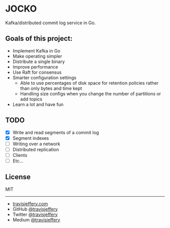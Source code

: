 # JOCKO

Kafka/distributed commit log service in Go.

## Goals of this project:

- Implement Kafka in Go
- Make operating simpler
- Distribute a single binary
- Improve performance
- Use Raft for consensus
- Smarter configuration settings
  - Able to use percentages of disk space for retention policies rather than only bytes and time kept
  - Handling size configs when you change the number of partitions or add topics
- Learn a lot and have fun

## TODO

- [x] Write and read segments of a commit log
- [x] Segment indexes
- [ ] Writing over a network
- [ ] Distributed replication
- [ ] Clients
- [ ] Etc...

## License

MIT

--- 

- [travisjeffery.com](http://travisjeffery.com)
- GitHub [@travisjeffery](https://github.com/travisjeffery)
- Twitter [@travisjeffery](https://twitter.com/travisjeffery)
- Medium [@travisjeffery](https://medium.com/@travisjeffery)


